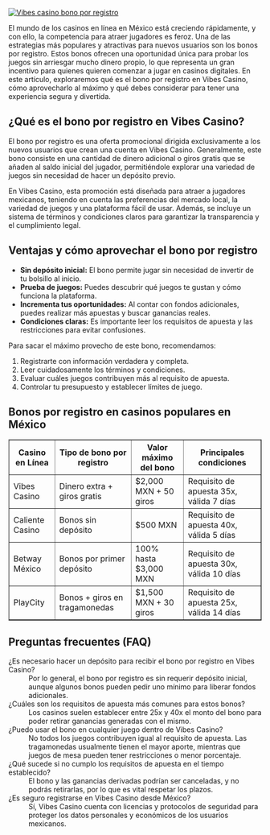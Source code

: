 [![Vibes casino bono por registro](https://123-caf.pages.dev/gitsignup.png)](https://vrmoo.ru/Bt82HjjY)

<p>El mundo de los casinos en línea en México está creciendo rápidamente, y con ello, la competencia para atraer jugadores es feroz. Una de las estrategias más populares y atractivas para nuevos usuarios son los bonos por registro. Estos bonos ofrecen una oportunidad única para probar los juegos sin arriesgar mucho dinero propio, lo que representa un gran incentivo para quienes quieren comenzar a jugar en casinos digitales. En este artículo, exploraremos qué es el bono por registro en Vibes Casino, cómo aprovecharlo al máximo y qué debes considerar para tener una experiencia segura y divertida.</p>  <h2>¿Qué es el bono por registro en Vibes Casino?</h2> <p>El bono por registro es una oferta promocional dirigida exclusivamente a los nuevos usuarios que crean una cuenta en Vibes Casino. Generalmente, este bono consiste en una cantidad de dinero adicional o giros gratis que se añaden al saldo inicial del jugador, permitiéndole explorar una variedad de juegos sin necesidad de hacer un depósito previo.</p> <p>En Vibes Casino, esta promoción está diseñada para atraer a jugadores mexicanos, teniendo en cuenta las preferencias del mercado local, la variedad de juegos y una plataforma fácil de usar. Además, se incluye un sistema de términos y condiciones claros para garantizar la transparencia y el cumplimiento legal.</p>  <h2>Ventajas y cómo aprovechar el bono por registro</h2> <ul>   <li><strong>Sin depósito inicial:</strong> El bono permite jugar sin necesidad de invertir de tu bolsillo al inicio.</li>   <li><strong>Prueba de juegos:</strong> Puedes descubrir qué juegos te gustan y cómo funciona la plataforma.</li>   <li><strong>Incrementa tus oportunidades:</strong> Al contar con fondos adicionales, puedes realizar más apuestas y buscar ganancias reales.</li>   <li><strong>Condiciones claras:</strong> Es importante leer los requisitos de apuesta y las restricciones para evitar confusiones.</li> </ul> <p>Para sacar el máximo provecho de este bono, recomendamos:</p> <ol>   <li>Registrarte con información verdadera y completa.</li>   <li>Leer cuidadosamente los términos y condiciones.</li>   <li>Evaluar cuáles juegos contribuyen más al requisito de apuesta.</li>   <li>Controlar tu presupuesto y establecer límites de juego.</li> </ol>  <h2>Bonos por registro en casinos populares en México</h2> <table border="1" cellpadding="8" cellspacing="0">   <thead>     <tr>       <th>Casino en Línea</th>       <th>Tipo de bono por registro</th>       <th>Valor máximo del bono</th>       <th>Principales condiciones</th>     </tr>   </thead>   <tbody>     <tr>       <td>Vibes Casino</td>       <td>Dinero extra + giros gratis</td>       <td>$2,000 MXN + 50 giros</td>       <td>Requisito de apuesta 35x, válida 7 días</td>     </tr>     <tr>       <td>Caliente Casino</td>       <td>Bonos sin depósito</td>       <td>$500 MXN</td>       <td>Requisito de apuesta 40x, válida 5 días</td>     </tr>     <tr>       <td>Betway México</td>       <td>Bonos por primer depósito</td>       <td>100% hasta $3,000 MXN</td>       <td>Requisito de apuesta 30x, válida 10 días</td>     </tr>     <tr>       <td>PlayCity</td>       <td>Bonos + giros en tragamonedas</td>       <td>$1,500 MXN + 30 giros</td>       <td>Requisito de apuesta 25x, válida 14 días</td>     </tr>   </tbody> </table>  <h2>Preguntas frecuentes (FAQ)</h2> <dl>   <dt>¿Es necesario hacer un depósito para recibir el bono por registro en Vibes Casino?</dt>   <dd>Por lo general, el bono por registro es sin requerir depósito inicial, aunque algunos bonos pueden pedir uno mínimo para liberar fondos adicionales.</dd>    <dt>¿Cuáles son los requisitos de apuesta más comunes para estos bonos?</dt>   <dd>Los casinos suelen establecer entre 25x y 40x el monto del bono para poder retirar ganancias generadas con el mismo.</dd>    <dt>¿Puedo usar el bono en cualquier juego dentro de Vibes Casino?</dt>   <dd>No todos los juegos contribuyen igual al requisito de apuesta. Las tragamonedas usualmente tienen el mayor aporte, mientras que juegos de mesa pueden tener restricciones o menor porcentaje.</dd>    <dt>¿Qué sucede si no cumplo los requisitos de apuesta en el tiempo establecido?</dt>   <dd>El bono y las ganancias derivadas podrían ser canceladas, y no podrás retirarlas, por lo que es vital respetar los plazos.</dd>    <dt>¿Es seguro registrarse en Vibes Casino desde México?</dt>   <dd>Sí, Vibes Casino cuenta con licencias y protocolos de seguridad para proteger los datos personales y económicos de los usuarios mexicanos.</dd> </dl>